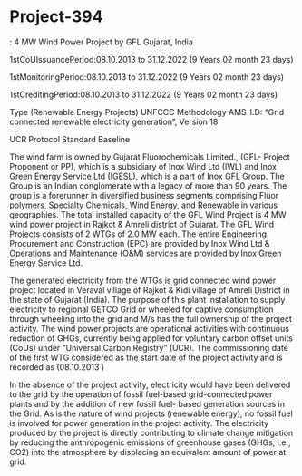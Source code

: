 # Project-394
: 4 MW Wind Power Project by GFL Gujarat, India

1stCoUIssuancePeriod:08.10.2013 to 31.12.2022 (9 Years 02 month 23 days)

1stMonitoringPeriod:08.10.2013 to 31.12.2022 (9 Years 02 month 23 days)

1stCreditingPeriod:08.10.2013 to 31.12.2022 (9 Years 02 month 23 days) 

Type (Renewable Energy Projects) UNFCCC Methodology AMS-I.D: “Grid
connected renewable electricity generation”, Version 18

UCR Protocol Standard Baseline

The wind farm is owned by Gujarat Fluorochemicals Limited., (GFL- Project Proponent or PP), which is a
subsidiary of Inox Wind Ltd (IWL) and Inox Green Energy Service Ltd (IGESL), which is a part of Inox
GFL Group. The Group is an Indian conglomerate with a legacy of more than 90 years. The group is a
forerunner in diversified business segments comprising Fluor polymers, Specialty Chemicals, Wind Energy,
and Renewable in various geographies. The total installed capacity of the GFL Wind Project is 4 MW wind
power project in Rajkot & Amreli district of Gujarat. The GFL Wind Projects consists of 2 WTGs of 2.0
MW each. The entire Engineering, Procurement and Construction (EPC) are provided by Inox Wind Ltd &
Operations and Maintenance (O&M) services are provided by Inox Green Energy Service Ltd.

The generated electricity from the WTGs is grid connected wind power project located in Veraval village of
Rajkot & Kidi village of Amreli District in the state of Gujarat (India). The purpose of this plant installation
to supply electricity to regional GETCO Grid or wheeled for captive consumption through wheeling into the
grid and M/s has the full ownership of the project activity. The wind power projects are operational
activities with continuous reduction of GHGs, currently being applied for voluntary carbon offset units
(CoUs) under “Universal Carbon Registry” (UCR). The commissioning date of the first WTG considered
as the start date of the project activity and is recorded as (08.10.2013 )

In the absence of the project activity, electricity would have been delivered to the grid by the operation of
fossil fuel-based grid-connected power plants and by the addition of new fossil fuel- based generation
sources in the Grid. As is the nature of wind projects (renewable energy), no fossil fuel is involved for
power generation in the project activity. The electricity produced by the project is directly contributing to
climate change mitigation by reducing the anthropogenic emissions of greenhouse gases (GHGs, i.e., CO2)
into the atmosphere by displacing an equivalent amount of power at grid. 

